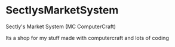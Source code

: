 # SectlysMarketSystem
Sectly's Market System (MC ComputerCraft)

Its a shop for my stuff made with computercraft and lots of coding
